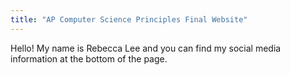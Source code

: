 ```yaml
---
title: "AP Computer Science Principles Final Website"
---
```


Hello! My name is Rebecca Lee and you can find my social media information at the bottom of the page. 

